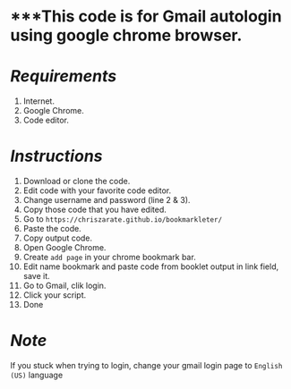 # ***This code is for Gmail autologin using google chrome browser.


# _Requirements_

1. Internet.
2. Google Chrome.
3. Code editor.


# _Instructions_

1. Download or clone the code.
2. Edit code with your favorite code editor.
3. Change username and password (line 2 & 3).
4. Copy those code that you have edited.
5. Go to `https://chriszarate.github.io/bookmarkleter/`
6. Paste the code.
7. Copy output code.
8. Open Google Chrome.
9. Create `add page` in your chrome bookmark bar.
10. Edit name bookmark and paste code from booklet output in link field, save it.
11. Go to Gmail, clik login.
12. Click your script.
13. Done

# _Note_
If you stuck when trying to login, change your gmail login page to `English (US)` language
